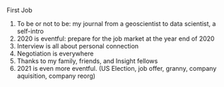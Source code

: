 First Job
1. To be or not to be: my journal from a geoscientist to data scientist, a self-intro
2. 2020 is eventful: prepare for the job market at the year end of 2020 
3. Interview is all about personal connection
4. Negotiation is everywhere
5. Thanks to my family, friends, and Insight fellows
6. 2021 is even more eventful. (US Election, job offer, granny, company aquisition, company reorg)


